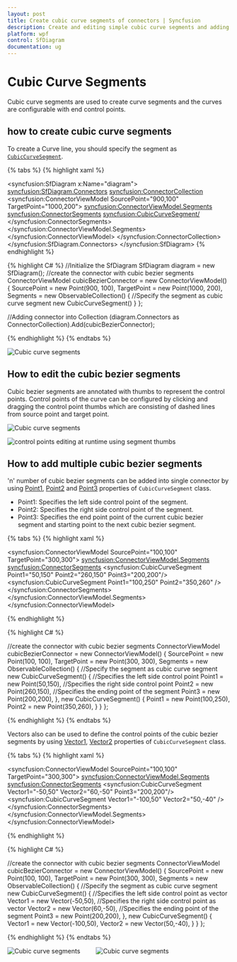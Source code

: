 ```yaml
---
layout: post
title: Create cubic curve segments of connectors | Syncfusion
description: Create and editing simple cubic curve segments and adding mutilple cubic curve segments of connectors
platform: wpf
control: SfDiagram
documentation: ug
---
```


# Cubic Curve Segments

Cubic curve segments are used to create curve segments and the curves are configurable with end control points.

## how to create cubic curve segments

To create a Curve line, you should specify the segment as [`CubicCurveSegment`](https://help.syncfusion.com/cr/wpf/Syncfusion.UI.Xaml.Diagram.CubicCurveSegment.html).

{% tabs %}
{% highlight xaml %}
<!--Initialize the Sfdiagram-->
<syncfusion:SfDiagram x:Name="diagram">
    <syncfusion:SfDiagram.Connectors>
        <!--Initialize the Connector Collection-->
        <syncfusion:ConnectorCollection>
            <!--create the connector with cubic curve segments-->
            <syncfusion:ConnectorViewModel SourcePoint="900,100" TargetPoint="1000,200">
                <syncfusion:ConnectorViewModel.Segments>
                    <syncfusion:ConnectorSegments>
                        <!--Specify the segment as cubic curve segment-->
                        <syncfusion:CubicCurveSegment/>
                    </syncfusion:ConnectorSegments>
                </syncfusion:ConnectorViewModel.Segments>
            </syncfusion:ConnectorViewModel>
        </syncfusion:ConnectorCollection>
    </syncfusion:SfDiagram.Connectors>
</syncfusion:SfDiagram>
{% endhighlight %}

{% highlight C# %}
//Initialize the SfDiagram
SfDiagram diagram = new SfDiagram();
//create the connector with cubic bezier segments
ConnectorViewModel cubicBezierConnector = new ConnectorViewModel()
{
    SourcePoint = new Point(900, 100),
    TargetPoint = new Point(1000, 200),
    Segments = new ObservableCollection<IConnectorSegment>()
    {
        //Specify the segment as cubic curve segment
        new CubicCurveSegment()
    }
};

//Adding connector into Collection
(diagram.Connectors as ConnectorCollection).Add(cubicBezierConnector);

{% endhighlight %}
{% endtabs %}

![Cubic curve segments](Connector_images/Connector_img12.PNG)

## How to edit the cubic bezier segments

Cubic bezier segments are annotated with thumbs to represent the control points. Control points of the curve can be configured by clicking and dragging the control point thumbs which are consisting of dashed lines from source point and target point.

![Cubic curve segments](Connector_images/CubicSegment.PNG)

![control points editing at runtime using segment thumbs](Connector_images/Bezier3.gif)

## How to add multiple cubic bezier segments

'n' number of cubic bezier segments can be added into single connector by using [Point1](https://help.syncfusion.com/cr/wpf/Syncfusion.UI.Xaml.Diagram.CubicCurveSegment.html#Syncfusion_UI_Xaml_Diagram_CubicCurveSegment_Point1), [Point2](https://help.syncfusion.com/cr/wpf/Syncfusion.UI.Xaml.Diagram.CubicCurveSegment.html#Syncfusion_UI_Xaml_Diagram_CubicCurveSegment_Point2) and [Point3](https://help.syncfusion.com/cr/wpf/Syncfusion.UI.Xaml.Diagram.CubicCurveSegment.html#Syncfusion_UI_Xaml_Diagram_CubicCurveSegment_Point3) properties of `CubicCurveSegment` class. 

*   Point1: Specifies the left side control point of the segment.
*   Point2: Specifies the right side control point of the segment.
*   Point3: Specifies the end point point of the current cubic bezier segment and starting point to the next cubic bezier segment.

{% tabs %}
{% highlight xaml %}

<!--create the connector with cubic curve segments with points-->
<syncfusion:ConnectorViewModel SourcePoint="100,100" TargetPoint="300,300">
    <syncfusion:ConnectorViewModel.Segments>
        <syncfusion:ConnectorSegments>
            <syncfusion:CubicCurveSegment Point1="50,150" Point2="260,150" Point3="200,200"/>
            <syncfusion:CubicCurveSegment Point1="100,250" Point2="350,260" />
        </syncfusion:ConnectorSegments>
    </syncfusion:ConnectorViewModel.Segments>
</syncfusion:ConnectorViewModel>
                 
{% endhighlight %}

{% highlight C# %}

//create the connector with cubic bezier segments
ConnectorViewModel cubicBezierConnector = new ConnectorViewModel()
{
    SourcePoint = new Point(100, 100),
    TargetPoint = new Point(300, 300),
    Segments = new ObservableCollection<IConnectorSegment>()
    {
        //Specify the segment as cubic curve segment
        new CubicCurveSegment()
        {
            //Specifies the left side control point
            Point1 = new Point(50,150),
            //Specifies the right side control point
            Point2 = new Point(260,150),
            //Specifies the ending point of the segment
            Point3 = new Point(200,200),
        },
        new CubicCurveSegment()
        {
            Point1 = new Point(100,250),
            Point2 = new Point(350,260),
        }
    }
};

{% endhighlight %}
{% endtabs %}

Vectors also can be used to define the control points of the cubic bezier segments by using [Vector1](https://help.syncfusion.com/cr/wpf/Syncfusion.UI.Xaml.Diagram.CubicCurveSegment.html#Syncfusion_UI_Xaml_Diagram_CubicCurveSegment_Vector1), [Vector2](https://help.syncfusion.com/cr/wpf/Syncfusion.UI.Xaml.Diagram.CubicCurveSegment.html#Syncfusion_UI_Xaml_Diagram_CubicCurveSegment_Vector2) properties of `CubicCurveSegment` class. 

{% tabs %}
{% highlight xaml %}

<!--create the connector with cubic curve segments with vector points-->
<syncfusion:ConnectorViewModel SourcePoint="100,100" TargetPoint="300,300">
    <syncfusion:ConnectorViewModel.Segments>
        <syncfusion:ConnectorSegments>
            <syncfusion:CubicCurveSegment Vector1="-50,50" Vector2="60,-50" Point3="200,200"/>
            <syncfusion:CubicCurveSegment Vector1="-100,50" Vector2="50,-40" />
        </syncfusion:ConnectorSegments>
    </syncfusion:ConnectorViewModel.Segments>
</syncfusion:ConnectorViewModel>
                 
{% endhighlight %}

{% highlight C# %}

//create the connector with cubic bezier segments
ConnectorViewModel cubicBezierConnector = new ConnectorViewModel()
{
    SourcePoint = new Point(100, 100),
    TargetPoint = new Point(300, 300),
    Segments = new ObservableCollection<IConnectorSegment>()
    {
        //Specify the segment as cubic curve segment
        new CubicCurveSegment()
        {
            //Specifies the left side control point as vector
            Vector1 = new Vector(-50,50),
            //Specifies the right side control point as vector
            Vector2 = new Vector(60,-50),
            //Specifies the ending point of the segment
            Point3 = new Point(200,200),
        },
        new CubicCurveSegment()
        {
            Vector1 = new Vector(-100,50),
            Vector2 = new Vector(50,-40),
        }
    }
};

{% endhighlight %}
{% endtabs %}

![Cubic curve segments](Connector_images/MultipleCubicSegments.PNG) &ensp;&ensp;&ensp;&ensp; ![Cubic curve segments](Connector_images/CubicSegmentEdit.png)

